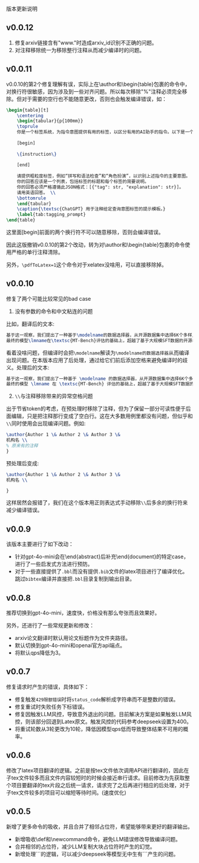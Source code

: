 版本更新说明

## v0.0.12
1. 修复arxiv链接含有"www."时造成arxiv_id识别不正确的问题。
2. 对注释移除统一为移除整行注释从而减少编译时的问题。

## v0.0.11

v0.0.10的第2个修复理解有误，实际上在\author和\begin{table}包裹的命令中，对换行符很敏感，因为涉及到一些对齐问题。所以每次移除"%"注释必须完全移除。但对于需要的空行也不能随意更改，否则也会触发编译错误，如：
```latex
\begin{table}[t]
    \centering
    \begin{tabular}{p{100mm}}
    \toprule
    你是一个标签系统，为指令意图提供有用的标签，以区分有用的AI助手的指令。以下是一个指令：\\
    
    [begin]
    
    \{instruction\}
    
    [end]
    
    请提供粗粒度标签，例如“拼写和语法检查”和“角色扮演”，以识别上述指令的主要意图。
    你的回答应该是一个列表，包括标签的标题和每个标签的简要说明。
    你的回答必须严格遵循此JSON格式：[{"tag": str, "explanation": str}]。
    请用英语回答。 \\
    \bottomrule
    \end{tabular}
    \caption{\textsc{ChatGPT} 用于注释给定查询意图标签的提示模板。}
    \label{tab:tagging_prompt}
\end{table}
```

这里面\[begin\]前面的两个换行符不可以随意移除，否则会编译错误。

因此这版撤销v0.0.10的第2个改动，转为对\author和\begin{table}包裹的命令使用严格的单行注释清除。

另外，`\pdfToLatex=1`这个命令对于xelatex没啥用，可以直接移除掉。

## v0.0.10

修复了两个可能比较常见的bad case

1. 没有参数的命令和中文粘连的问题

比如，翻译后的文本:
```latex
基于这一观察，我们提出了一种基于\modelname的数据选择器，从开源数据集中选择6K个多样且复杂的样本，并在\modelname选择的数据上微调模型。
最终的模型\lmname在\textsc{MT-Bench}评估的基础上，超越了基于大规模SFT数据的开源模型，呼应了查询多样性和复杂性的重要性。
```
看着没啥问题，但编译时会把`\modelname`解读为`\modelname的数据选择器`从而编译出现问题。在本版本应用了后处理，通过给它们前后添加空格来避免编译时的歧义。处理后的文本:
```latex
基于这一观察，我们提出了一种基于 \modelname 的数据选择器，从开源数据集中选择6K个多样且复杂的样本，并在 \modelname 选择的数据上微调模型。
最终的模型 \lmname 在 \textsc{MT-Bench} 评估的基础上，超越了基于大规模SFT数据的开源模型，呼应了查询多样性和复杂性的重要性。
```

2. `\\`与注释移除带来的异常空格问题

出于节省token的考虑，在预处理时移除了注释，但为了保留一部分可读性便于后面编辑，只是把注释那行变成了空白行。这在大多数用例里都没有问题，但似乎和`\\`同时使用会出现编译问题。例如:
```latex
\author{Author 1 \& Author 2 \& Author 3 \&
机构名 \\
% 原来有的注释
}
```
预处理后变成:
```latex
\author{Author 1 \& Author 2 \& Author 3 \&
机构名 \\

}
```
这样居然会报错了，我们在这个版本用正则表达式手动移除`\\`后多余的换行符来减少编译错误。

## v0.0.9

该版本主要进行了如下改动：
- 针对gpt-4o-mini会在\end{abstract}后补充\end{document}的特定case，进行了一些启发式方法进行预防。
- 对于一些直接提供了`.bbl`而没有提供`.bib`文件的latex项目进行了编译优化。跳过`bibtex`编译并直接把`.bbl`目录复制到输出目录。

## v0.0.8

推荐切换到gpt-4o-mini，速度快，价格没有那么夸张而且效果好。

另外，还进行了一些常规更新和修改：
- arxiv论文翻译时默认用论文标题作为文件夹路径。
- 默认切换到gpt-4o-mini和openai官方api端点。
- 将默认qps降低为3。


## v0.0.7

修复请求时产生的错误，具体如下：

- 修复触发`429限额错误`时将`status_code`解析成字符串而不是整数的错误。
- 修复重试时失败任务下标错误。
- 修复因触发LLM风控，导致意外退出的问题。目前解决方案是如果触发LLM风控，则该部分回退到Latex原文。触发风控的代码参考deepseek设置为400。
- 将重试轮数从3轮更改为10轮，降低因模型qps低而导致整体结果不可用的概率。

## v0.0.6

修改了latex项目翻译的逻辑。之前是按tex文件依次调用API进行翻译的，因此在子tex文件较多而且文件内容较短时的时候会接近串行请求。目前修改为先获取整个项目要翻译的tex片段之后统一请求，请求完了之后再进行相应的后处理，对于子tex文件较多的项目可以缩短等待时间。(速度优化)

## v0.0.5

新增了更多命令的吸收，并且合并了相邻占位符，希望能够带来更好的翻译输出。

- 新增吸收\def和\newcommand命令，避免LLM错误修改导致编译问题。
- 合并相邻的占位符，减少LLM复制大块占位符时产生的幻觉。
- 新增处理\`\`\`的逻辑，可以减少deepseek等模型无中生有\`\`\`产生的问题。
